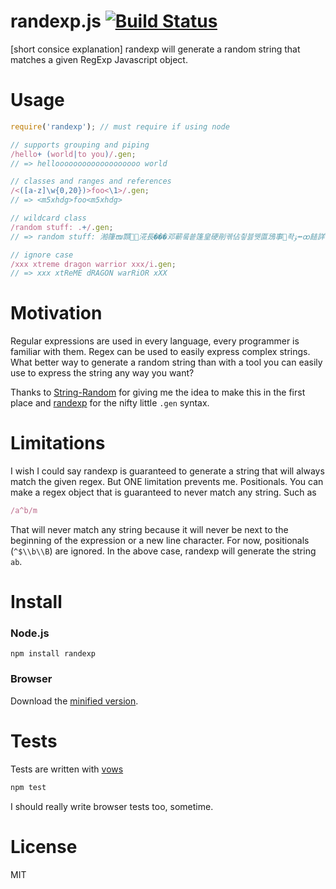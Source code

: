 # randexp.js [![Build Status](https://secure.travis-ci.org/fent/randexp.js.png)](http://travis-ci.org/fent/randexp.js)

[short consice explanation]
randexp will generate a random string that matches a given RegExp Javascript object.


# Usage
```js
require('randexp'); // must require if using node

// supports grouping and piping
/hello+ (world|to you)/.gen;
// => hellooooooooooooooooooo world

// classes and ranges and references
/<([a-z]\w{0,20})>foo<\1>/.gen;
// => <m5xhdg>foo<m5xhdg>

// wildcard class
/random stuff: .+/.gen;
// => random stuff: 湐箻ໜ䫴␩⶛㳸長���邓蕲뤀쑡篷皇硬剈궦佔칗븛뀃匫鴔事좍ﯣ⭼ꝏ䭍詳蒂䥂뽭

// ignore case
/xxx xtreme dragon warrior xxx/i.gen;
// => xxx xtReME dRAGON warRiOR xXX
```


# Motivation
Regular expressions are used in every language, every programmer is familiar with them. Regex can be used to easily express complex strings. What better way to generate a random string than with a tool you can easily use to express the string any way you want?

Thanks to [String-Random](http://search.cpan.org/~steve/String-Random-0.22/lib/String/Random.pm) for giving me the idea to make this in the first place and [randexp](https://github.com/benburkert/randexp) for the nifty little `.gen` syntax.


# Limitations
I wish I could say randexp is guaranteed to generate a string that will always match the given regex. But ONE limitation prevents me. Positionals. You can make a regex object that is guaranteed to never match any string. Such as

```js
/a^b/m
```

That will never match any string because it will never be next to the beginning of the expression or a new line character. For now, positionals (`^$\\b\\B`) are ignored. In the above case, randexp will generate the string `ab`.


# Install
### Node.js

    npm install randexp

### Browser

Download the [minified version](http://github.com/fent/randexp.js/raw/master/build/randexp.min.js).


# Tests
Tests are written with [vows](http://vowsjs.org/)

```bash
npm test
```

I should really write browser tests too, sometime.


# License
MIT
